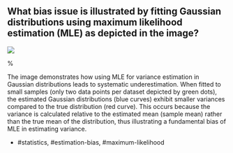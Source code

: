 ## What bias issue is illustrated by fitting Gaussian distributions using maximum likelihood estimation (MLE) as depicted in the image?

![](https://cdn.mathpix.com/cropped/2024_05_10_b1d2b75d968ee60f6ba8g-1.jpg?height=316&width=1492&top_left_y=210&top_left_x=154)

%

The image demonstrates how using MLE for variance estimation in Gaussian distributions leads to systematic underestimation. When fitted to small samples (only two data points per dataset depicted by green dots), the estimated Gaussian distributions (blue curves) exhibit smaller variances compared to the true distribution (red curve). This occurs because the variance is calculated relative to the estimated mean (sample mean) rather than the true mean of the distribution, thus illustrating a fundamental bias of MLE in estimating variance.

- #statistics, #estimation-bias, #maximum-likelihood